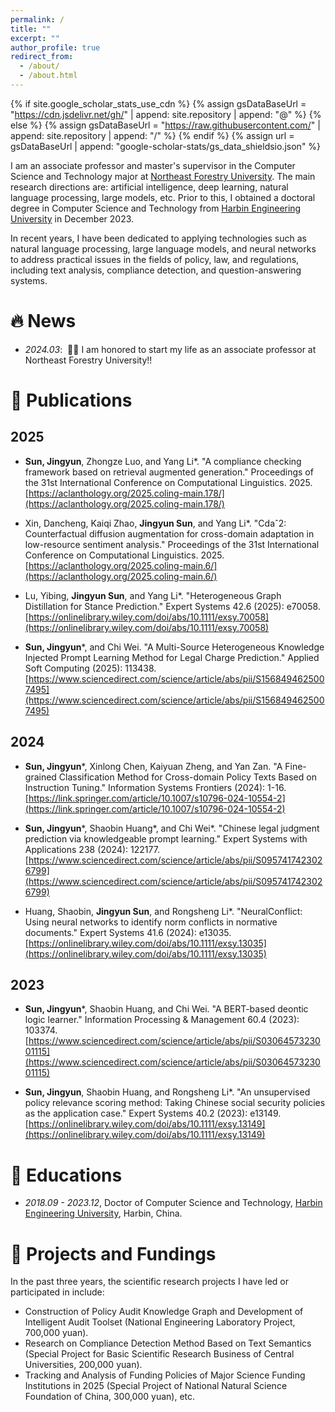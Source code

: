 ```yaml
---
permalink: /
title: ""
excerpt: ""
author_profile: true
redirect_from: 
  - /about/
  - /about.html
---
```


{% if site.google_scholar_stats_use_cdn %}
{% assign gsDataBaseUrl = "https://cdn.jsdelivr.net/gh/" | append: site.repository | append: "@" %}
{% else %}
{% assign gsDataBaseUrl = "https://raw.githubusercontent.com/" | append: site.repository | append: "/" %}
{% endif %}
{% assign url = gsDataBaseUrl | append: "google-scholar-stats/gs_data_shieldsio.json" %}

<span class='anchor' id='about-me'></span>

I am an associate professor and master's supervisor in the Computer Science and Technology major at [Northeast Forestry University](https://www.nefu.edu.cn/). The main research directions are: artificial intelligence, deep learning, natural language processing, large models, etc. Prior to this, I obtained a doctoral degree in Computer Science and Technology from [Harbin Engineering University](http://www.hrbeu.edu.cn/) in December 2023.

In recent years, I have been dedicated to applying technologies such as natural language processing, large language models, and neural networks to address practical issues in the fields of policy, law, and regulations, including text analysis, compliance detection, and question-answering systems.

# 🔥 News

- *2024.03*: &nbsp;🎉🎉 I am honored to start my life as an associate professor at Northeast Forestry University!!

# 📝 Publications 

## 2025

- **Sun, Jingyun**, Zhongze Luo, and Yang Li*. "A compliance checking framework based on retrieval augmented generation." Proceedings of the 31st International Conference on Computational Linguistics. 2025. [https://aclanthology.org/2025.coling-main.178/](https://aclanthology.org/2025.coling-main.178/)

- Xin, Dancheng, Kaiqi Zhao, **Jingyun Sun**, and Yang Li*. "Cdaˆ2: Counterfactual diffusion augmentation for cross-domain adaptation in low-resource sentiment analysis." Proceedings of the 31st International Conference on Computational Linguistics. 2025. [https://aclanthology.org/2025.coling-main.6/](https://aclanthology.org/2025.coling-main.6/)

- Lu, Yibing, **Jingyun Sun**, and Yang Li*. "Heterogeneous Graph Distillation for Stance Prediction." Expert Systems 42.6 (2025): e70058. [https://onlinelibrary.wiley.com/doi/abs/10.1111/exsy.70058](https://onlinelibrary.wiley.com/doi/abs/10.1111/exsy.70058)

- **Sun, Jingyun***, and Chi Wei. "A Multi-Source Heterogeneous Knowledge Injected Prompt Learning Method for Legal Charge Prediction." Applied Soft Computing (2025): 113438. [https://www.sciencedirect.com/science/article/abs/pii/S1568494625007495](https://www.sciencedirect.com/science/article/abs/pii/S1568494625007495)

## 2024

- **Sun, Jingyun***, Xinlong Chen, Kaiyuan Zheng, and Yan Zan. "A Fine-grained Classification Method for Cross-domain Policy Texts Based on Instruction Tuning." Information Systems Frontiers (2024): 1-16. [https://link.springer.com/article/10.1007/s10796-024-10554-2](https://link.springer.com/article/10.1007/s10796-024-10554-2)

- **Sun, Jingyun***, Shaobin Huang*, and Chi Wei*. "Chinese legal judgment prediction via knowledgeable prompt learning." Expert Systems with Applications 238 (2024): 122177. [https://www.sciencedirect.com/science/article/abs/pii/S0957417423026799](https://www.sciencedirect.com/science/article/abs/pii/S0957417423026799)

- Huang, Shaobin, **Jingyun Sun**, and Rongsheng Li*. "NeuralConflict: Using neural networks to identify norm conflicts in normative documents." Expert Systems 41.6 (2024): e13035. [https://onlinelibrary.wiley.com/doi/abs/10.1111/exsy.13035](https://onlinelibrary.wiley.com/doi/abs/10.1111/exsy.13035)

## 2023

- **Sun, Jingyun***, Shaobin Huang, and Chi Wei. "A BERT-based deontic logic learner." Information Processing & Management 60.4 (2023): 103374. [https://www.sciencedirect.com/science/article/abs/pii/S0306457323001115](https://www.sciencedirect.com/science/article/abs/pii/S0306457323001115)

- **Sun, Jingyun**, Shaobin Huang, and Rongsheng Li*. "An unsupervised policy relevance scoring method: Taking Chinese social security policies as the application case." Expert Systems 40.2 (2023): e13149. [https://onlinelibrary.wiley.com/doi/abs/10.1111/exsy.13149](https://onlinelibrary.wiley.com/doi/abs/10.1111/exsy.13149)


</div>
</div>

# 📖 Educations
- *2018.09 - 2023.12*, Doctor of Computer Science and Technology, [Harbin Engineering University](http://www.hrbeu.edu.cn/), Harbin, China. 

# 💬 Projects and Fundings
In the past three years, the scientific research projects I have led or participated in include:

- Construction of Policy Audit Knowledge Graph and Development of Intelligent Audit Toolset (National Engineering Laboratory Project, 700,000 yuan).
- Research on Compliance Detection Method Based on Text Semantics (Special Project for Basic Scientific Research Business of Central Universities, 200,000 yuan).
- Tracking and Analysis of Funding Policies of Major Science Funding Institutions in 2025 (Special Project of National Natural Science Foundation of China, 300,000 yuan), etc.
